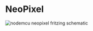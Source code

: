 # NeoPixel

![nodemcu neopixel fritzing schematic](https://raw.githubusercontent.com/lvidarte/esp8266/master/examples/neopixel/neopixel.png)
